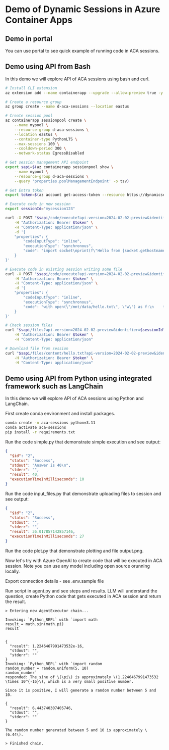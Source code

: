 # Demo of Dynamic Sessions in Azure Container Apps
## Demo in portal
You can use portal to see quick example of running code in ACA sessions.

## Demo using API from Bash
In this demo we will explore API of ACA sessions using bash and curl.

```bash
# Install CLI extension
az extension add --name containerapp --upgrade --allow-preview true -y

# Create a resource group
az group create --name d-aca-sessions --location eastus

# Create session pool
az containerapp sessionpool create \
    --name mypool \
    --resource-group d-aca-sessions \
    --location eastus \
    --container-type PythonLTS \
    --max-sessions 100 \
    --cooldown-period 300 \
    --network-status EgressDisabled

# Get session management API endpoint
export sapi=$(az containerapp sessionpool show \
    --name mypool \
    --resource-group d-aca-sessions \
    --query 'properties.poolManagementEndpoint' -o tsv)

# Get Entra token
export token=$(az account get-access-token --resource https://dynamicsessions.io --query accessToken -o tsv)

# Execute code in new session
export sessionId="mysession123"

curl -X POST "$sapi/code/execute?api-version=2024-02-02-preview&identifier=$sessionId" \
    -H "Authorization: Bearer $token" \
    -H "Content-Type: application/json" \
    -d '{
    "properties": {
        "codeInputType": "inline",
        "executionType": "synchronous",
        "code": "import socket\nprint(f\"Hello from {socket.gethostname()}!\")"
    }
}'

# Execute code in existing session writing some file
curl -X POST "$sapi/code/execute?api-version=2024-02-02-preview&identifier=$sessionId" \
    -H "Authorization: Bearer $token" \
    -H "Content-Type: application/json" \
    -d '{
    "properties": {
        "codeInputType": "inline",
        "executionType": "synchronous",
        "code": "with open(\"/mnt/data/hello.txt\", \"w\") as f:\n    f.write(\"Hello from session!\")"
    }
}'

# Check session files
curl "$sapi/files?api-version=2024-02-02-preview&identifier=$sessionId" \
    -H "Authorization: Bearer $token" \
    -H "Content-Type: application/json"

# Download file from session
curl "$sapi/files/content/hello.txt?api-version=2024-02-02-preview&identifier=$sessionId" \
    -H "Authorization: Bearer $token" \
    -H "Content-Type: application/json"
```

## Demo using API from Python using integrated framework such as LangChain
In this demo we will explore API of ACA sessions using Python and LangChain.

First create conda environment and install packages.

```bash
conda create -n aca-sessions python=3.11
conda activate aca-sessions
pip install -r requirements.txt
```

Run the code simple.py that demonstrate simple execution and see output:

```json
{
  "$id": "2",
  "status": "Success",
  "stdout": "Answer is 40\n",
  "stderr": "",
  "result": 40,
  "executionTimeInMilliseconds": 10
}
```

Run the code input_files.py that demonstrate uploading files to session and see output:

```json
{
  "$id": "2",
  "status": "Success",
  "stdout": "",
  "stderr": "",
  "result": 36.017857142857146,
  "executionTimeInMilliseconds": 27
}
```

Run the code plot.py that demonstrate plotting and file output.png.

Now let's try with Azure OpenAI to create code that will be executed in ACA session. Note you can use any model including open source orunning locally.

Export connection details - see .env.sample file

Run script in agent.py and see steps and results. LLM will understand the question, create Python code that gets executed in ACA session and return the result.

```
> Entering new AgentExecutor chain...

Invoking: `Python_REPL` with `import math
result = math.sin(math.pi)
result`


{
  "result": 1.2246467991473532e-16,
  "stdout": "",
  "stderr": ""
}
Invoking: `Python_REPL` with `import random
random_number = random.uniform(5, 10)
random_number`
responded: The sine of \(\pi\) is approximately \(1.2246467991473532 \times 10^{-16}\), which is a very small positive number.

Since it is positive, I will generate a random number between 5 and 10.

{
  "result": 6.443740307405746,
  "stdout": "",
  "stderr": ""
}

The random number generated between 5 and 10 is approximately \(6.44\).

> Finished chain.
```
